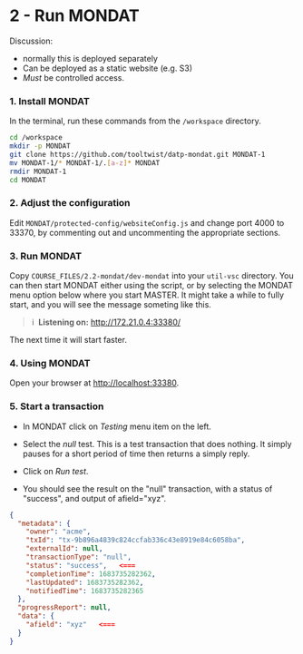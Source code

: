 
# 2 - Run MONDAT
Discussion:
- normally this is deployed separately
- Can be deployed as a static website (e.g. S3)
- _Must_ be controlled access.

### 1. Install MONDAT
In the terminal, run these commands from the `/workspace` directory.

```bash
cd /workspace
mkdir -p MONDAT
git clone https://github.com/tooltwist/datp-mondat.git MONDAT-1
mv MONDAT-1/* MONDAT-1/.[a-z]* MONDAT 
rmdir MONDAT-1
cd MONDAT
```
### 2. Adjust the configuration

Edit `MONDAT/protected-config/websiteConfig.js` and change port 4000 to 33370, by commenting out and uncommenting the appropriate sections.

### 3. Run MONDAT

Copy `COURSE_FILES/2.2-mondat/dev-mondat` into your `util-vsc` directory. You can then start MONDAT either using the script, or by selecting the MONDAT menu option below where you start MASTER. It might take a while to fully start, and you will see the message
someting like this.

> i &nbsp;**Listening on:** http://172.21.0.4:33380/

The next time it will start faster.

### 4. Using MONDAT
Open your browser at [http://localhost:33380](http://localhost:33380).  

### 5. Start a transaction
- In MONDAT click on _Testing_ menu item on the left.
- Select the _null_ test. This is a test transaction that does nothing. It simply pauses for a short period of time then returns a simply reply.
- Click on _Run test_.


- You should see the result on the "null" transaction, with a status of "success", and output of afield="xyz".

```json
{
  "metadata": {
    "owner": "acme",
    "txId": "tx-9b896a4839c824ccfab336c43e8919e84c6058ba",
    "externalId": null,
    "transactionType": "null",
    "status": "success",   <===
    "completionTime": 1683735282362,
    "lastUpdated": 1683735282362,
    "notifiedTime": 1683735282365
  },
  "progressReport": null,
  "data": {
    "afield": "xyz"   <===
  }
}
```
